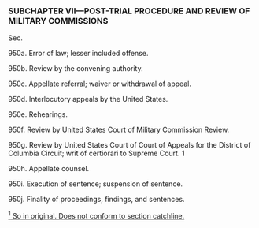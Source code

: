 ### SUBCHAPTER VII—POST-TRIAL PROCEDURE AND REVIEW OF MILITARY COMMISSIONS ###

Sec.

950a. Error of law; lesser included offense.

950b. Review by the convening authority.

950c. Appellate referral; waiver or withdrawal of appeal.

950d. Interlocutory appeals by the United States.

950e. Rehearings.

950f. Review by United States Court of Military Commission Review.

950g. Review by United States Court of Court of Appeals for the District of Columbia Circuit; writ of certiorari to Supreme Court. 1

950h. Appellate counsel.

950i. Execution of sentence; suspension of sentence.

950j. Finality of proceedings, findings, and sentences.

[<sup>1</sup> So in original. Does not conform to section catchline.](#I_1)